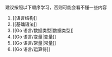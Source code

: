 建议按照以下顺序学习，否则可能会看不懂一些内容
1. [[语言结构]]
2. [[基础语法]]
3. [[Go 语言/数据类型|数据类型]]
4. [[Go 语言/变量|变量]]
5. [[Go 语言/常量|常量]]
6. [[Go 语言/运算符]]